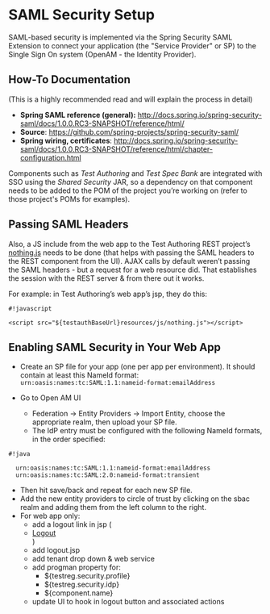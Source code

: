 # SAML Security Setup

SAML-based security is implemented via the Spring Security SAML Extension to connect your application (the "Service Provider" or SP) to the Single Sign On system (OpenAM - the Identity Provider).

## How-To Documentation 
(This is a highly recommended read and will explain the process in detail)

* **Spring SAML reference (general):** http://docs.spring.io/spring-security-saml/docs/1.0.0.RC3-SNAPSHOT/reference/html/
* **Source**: https://github.com/spring-projects/spring-security-saml/
* **Spring wiring, certificates**: http://docs.spring.io/spring-security-saml/docs/1.0.0.RC3-SNAPSHOT/reference/html/chapter-configuration.html

Components such as *Test Authoring* and *Test Spec Bank* are integrated with SSO using the *Shared Security* JAR, so a dependency on that component needs to be added to the POM of the project you’re working on (refer to those project's POMs for examples).

## Passing SAML Headers ##
Also, a JS include from the web app to the Test Authoring REST project’s [nothing.js](https://bitbucket.org/sbacoss/testauthoring/src/97a94c9138b96ca1a288a5782ae696e139292d0e/rest/src/main/webapp/resources/js/?at=default) needs to be done (that helps with passing the SAML headers to the REST component from the UI). AJAX calls by default weren’t passing the SAML headers - but a request for a web resource did. That establishes the session with the REST server & from there out it works.

For example: in Test Authoring’s web app’s jsp, they do this:

```
#!javascript

<script src="${testauthBaseUrl}resources/js/nothing.js"></script>

```

## Enabling SAML Security in Your Web App ##

* Create an SP file for your app (one per app per environment). It should contain at least this NameId format:
`urn:oasis:names:tc:SAML:1.1:nameid-format:emailAddress`

* Go to Open AM UI
    * Federation -> Entity Providers -> Import Entity, choose the appropriate realm, then upload your SP file.
    * The IdP entry must be configured with the following NameId formats, in the order specified:
```
#!java

  urn:oasis:names:tc:SAML:1.1:nameid-format:emailAddress
  urn:oasis:names:tc:SAML:2.0:nameid-format:transient

```

* Then hit save/back and repeat for each new SP file.
* Add the new entity providers to circle of trust by clicking on the sbac realm and adding them from the left column to the right.
* For web app only:
    * add a logout link in jsp ( <li><a href="saml/logout">Logout</a></li>)
    * add logout.jsp
    * add tenant drop down & web service
    * add progman property for:
        * ${testreg.security.profile} 
        * ${testreg.security.idp}
        * ${component.name}
    * update UI to hook in logout button and associated actions